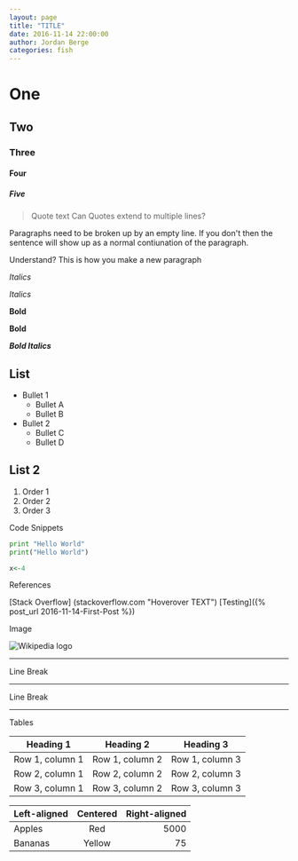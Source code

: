 ```yaml
---
layout: page
title: "TITLE"
date: 2016-11-14 22:00:00
author: Jordan Berge
categories: fish
---
```

# One
## Two
### Three
#### Four
##### Five

> Quote text
Can Quotes extend to multiple lines?

Paragraphs need to be broken up by an empty line.
If you don't then the sentence will show up as a normal contiunation of the paragraph.

Understand? This is how you make a new paragraph

*Italics*

_Italics_

**Bold**

__Bold__

**_Bold Italics_**


List
----
* Bullet 1
  * Bullet A
  * Bullet B
* Bullet 2
  * Bullet C
  * Bullet D

List 2
------
1. Order 1
2. Order 2
3. Order 3

Code Snippets

```python
print "Hello World"
print("Hello World")
```

```r
x<-4
```

References

[Stack Overflow] (stackoverflow.com "Hoverover TEXT")
[Testing]({% post_url 2016-11-14-First-Post %})

Image

![Wikipedia logo](http://upload.wikimedia.org/wikipedia/en/8/80/Wikipedia-logo-v2.svg "Wikipedia logo")

***

Line Break

___

Line Break

---

Tables

| Heading 1 | Heading 2 | Heading 3 |
| --------- | --------- | --------- |
| Row 1, column 1 | Row 1, column 2 | Row 1, column 3|
| Row 2, column 1 | Row 2, column 2 | Row 2, column 3|
| Row 3, column 1 | Row 3, column 2 | Row 3, column 3|

| Left-aligned | Centered | Right-aligned |
| :-------- | :-------: | --------: |
| Apples | Red | 5000 |
| Bananas | Yellow | 75 |
